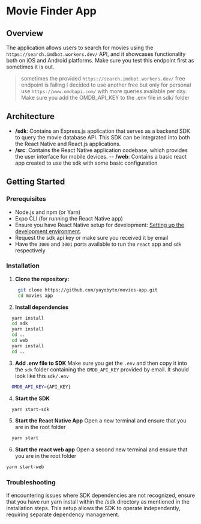 # Movie Finder App

## Overview
The application allows users to search for movies using the `https://search.imdbot.workers.dev/` API, and it showcases functionality both on iOS and Android platforms.
Make sure you test this endpoint first as sometimes it is out.

> sometimes the provided `https://search.imdbot.workers.dev/` free endpoint is failing I decided to use another free but only for personal use `https://www.omdbapi.com/` with more queries available per day. Make sure you add the OMDB_API_KEY to the .env file in sdk/ folder


## Architecture
- **/sdk**: Contains an Express.js application that serves as a backend SDK to query the movie database API. This SDK can be integrated into both the React Native and React.js applications.
- **/src**: Contains the React Native application codebase, which provides the user interface for mobile devices.
-- **/web**: Contains a basic react app created to use the sdk with some basic configuration

## Getting Started

### Prerequisites
- Node.js and npm (or Yarn)
- Expo CLI (for running the React Native app)
- Ensure you have React Native setup for development: [Setting up the development environment](https://reactnative.dev/docs/environment-setup).
- Request the sdk api key or make sure you received it by email
- Have the `3000` and `3001` ports available to run the `react` app and `sdk` respectively

### Installation
1. **Clone the repository:**

   ```bash
    git clone https://github.com/yayobyte/movies-app.git
    cd movies app
   ```
2. **Install dependencies**
  ```bash
    yarn install
    cd sdk
    yarn install
    cd ..
    cd web
    yarn install
    cd ..
  ```
3. **Add .env file to SDK**
Make sure you get the `.env` and then copy it into the `sdk` folder containing the `OMDB_API_KEY` provided by email. It should look like this
`sdk/.env`
```bash
  OMDB_API_KEY={API_KEY}
```

4. **Start the SDK**
  ```bash
    yarn start-sdk
  ```
5. **Start the React Native App**
Open a new terminal and ensure that you are in the root folder
  ```bash
    yarn start
  ```

6. **Start the react web app**
  Open a second new terminal and ensure that you are in the root folder
  ```bash
  yarn start-web
  ```

### Troubleshooting
If encountering issues where SDK dependencies are not recognized, ensure that you have run yarn install within the /sdk directory as mentioned in the installation steps. This setup allows the SDK to operate independently, requiring separate dependency management.
